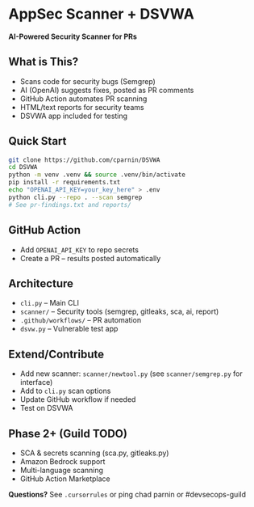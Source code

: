 # AppSec Scanner + DSVWA

**AI-Powered Security Scanner for PRs**

## What is This?
- Scans code for security bugs (Semgrep)
- AI (OpenAI) suggests fixes, posted as PR comments
- GitHub Action automates PR scanning
- HTML/text reports for security teams
- DSVWA app included for testing

## Quick Start
```bash
git clone https://github.com/cparnin/DSVWA
cd DSVWA
python -m venv .venv && source .venv/bin/activate
pip install -r requirements.txt
echo "OPENAI_API_KEY=your_key_here" > .env
python cli.py --repo . --scan semgrep
# See pr-findings.txt and reports/
```

## GitHub Action
- Add `OPENAI_API_KEY` to repo secrets
- Create a PR – results posted automatically

## Architecture
- `cli.py` – Main CLI
- `scanner/` – Security tools (semgrep, gitleaks, sca, ai, report)
- `.github/workflows/` – PR automation
- `dsvw.py` – Vulnerable test app

## Extend/Contribute
- Add new scanner: `scanner/newtool.py` (see `scanner/semgrep.py` for interface)
- Add to `cli.py` scan options
- Update GitHub workflow if needed
- Test on DSVWA

## Phase 2+ (Guild TODO)
- SCA & secrets scanning (sca.py, gitleaks.py)
- Amazon Bedrock support
- Multi-language scanning
- GitHub Action Marketplace

**Questions?** See `.cursorrules` or ping chad parnin or #devsecops-guild

